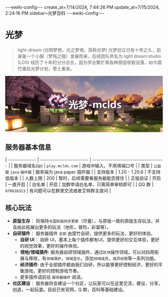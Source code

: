 ---ewiki-config---
create_at=7/14/2024, 7:44:26 PM 
update_at=7/15/2024, 2:24:16 PM 
sidebar=光梦百科
---ewiki-config---
 

# 光梦

> light-dream (光明梦想，光之梦境，简称光梦)
> 光梦创立已有十年之久，前身是一个小服（梦殇之殛）发展而来，后续团队命名为 light dream studio (LDS)
> 经历了十年的分分合合，因为学业繁忙等各种原因导致没落，如今腐竹重启光梦计划，卷土重来。

![img](/assets/cover.png)   

## 服务器基本信息 
 


| -------------- | ------------------------ | ------------------------------------ |
| 服务器域名(ip) | `play.mclds.com`         | 游戏中输入，不用填端口号             |
| 类型           | `公益服` `java` `插件服` | 服务端为 java paper 插件服           |
| 支持版本       | 1.20 - 1.20.6            | 不支持低版本                         |
| 人数上限       | 200                      | 暂时，后续需要看服务器能否撑住       |
| 正版验证       | 开启                     | 一直开启                             |
| 白名单         | 开启                     | 加群申请白名单，只需简单审核即可     |
| QQ 群          | `876616313`              | 有问题可以在群里交流或者艾特群主提问 |

## 核心玩法

- **原版生存**： 将保持`与国际版同步更新`（尽量），与原版一致的原版生存玩法，并且由此拓展出更多的玩法（地形，冒险，彩蛋等）。
- **自研插件**： 服务器插件 `全部` 由腐竹自研，提供更多的玩法，更好的体验。
    - **自研 UI**： 自研 UI，基本上每个插件都有UI，提供更好的交互体验，更好的视觉效果，更好的操作体验。
    - **领地/领域插件**:  服务器自研领域插件，通过`区块`操作领域，可以对四周拓展与移除，有`领域保护`，`领域显示`，添加`领域成员`，`成员权限`等一系列功能。
    - **经济插件**: 由于全部插件都由我们自研，所以能够更好控制经济，更好的平衡游戏，更好的控制游戏节奏。
    -  更多插件请前往 `服务器插件` 阅读。
- **社区建设**： 服务器将会建设一个社区，让玩家可以在这里交流，建设，分享，创造，一起玩耍。目前已有官网，Q 群，百科等基础建设。
